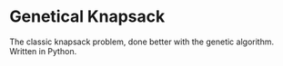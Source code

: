 # Genetical Knapsack
The classic knapsack problem, done better with the genetic algorithm. Written in Python.

